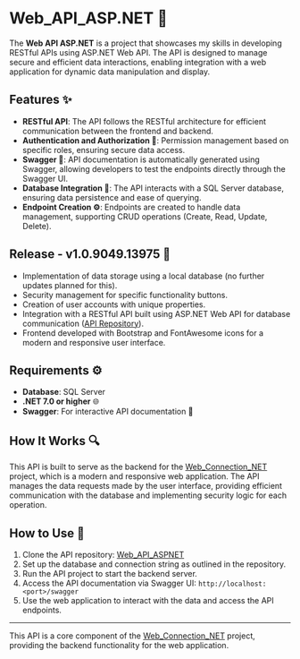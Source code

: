 # Web_API_ASP.NET 📡

The **Web API ASP.NET** is a project that showcases my skills in developing RESTful APIs using ASP.NET Web API. The API is designed to manage secure and efficient data interactions, enabling integration with a web application for dynamic data manipulation and display.

## Features ✨

- **RESTful API**: The API follows the RESTful architecture for efficient communication between the frontend and backend.
- **Authentication and Authorization 🔐**: Permission management based on specific roles, ensuring secure data access.
- **Swagger 📜**: API documentation is automatically generated using Swagger, allowing developers to test the endpoints directly through the Swagger UI.
- **Database Integration 💾**: The API interacts with a SQL Server database, ensuring data persistence and ease of querying.
- **Endpoint Creation ⚙️**: Endpoints are created to handle data management, supporting CRUD operations (Create, Read, Update, Delete).

## Release - v1.0.9049.13975 🔷

- Implementation of data storage using a local database (no further updates planned for this).
- Security management for specific functionality buttons.
- Creation of user accounts with unique properties.
- Integration with a RESTful API built using ASP.NET Web API for database communication ([API Repository](https://github.com/JeanPasquini/webapi_aspnet)).
- Frontend developed with Bootstrap and FontAwesome icons for a modern and responsive user interface.

## Requirements ⚙️

- **Database**: SQL Server
- **.NET 7.0 or higher** 🌐
- **Swagger**: For interactive API documentation 📜

## How It Works 🔍

This API is built to serve as the backend for the [Web_Connection_NET](https://github.com/JeanPasquini/webapp_aspnet) project, which is a modern and responsive web application. The API manages the data requests made by the user interface, providing efficient communication with the database and implementing security logic for each operation.

## How to Use 🚀

1. Clone the API repository: [Web_API_ASPNET](https://github.com/JeanPasquini/webapi_aspnet)
2. Set up the database and connection string as outlined in the repository.
3. Run the API project to start the backend server.
4. Access the API documentation via Swagger UI: `http://localhost:<port>/swagger`
5. Use the web application to interact with the data and access the API endpoints.

---

This API is a core component of the [Web_Connection_NET](https://github.com/JeanPasquini/webapp_aspnet) project, providing the backend functionality for the web application.

